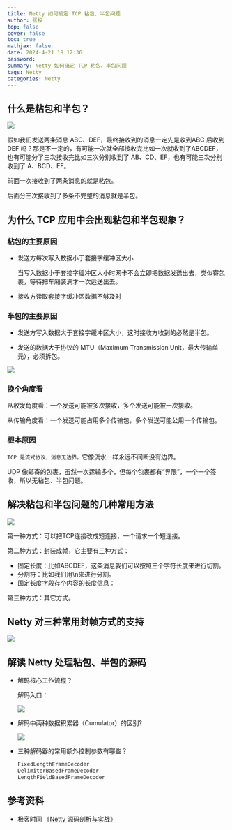 ```yaml
---
title: Netty 如何搞定 TCP 粘包、半包问题
author: 张权
top: false
cover: false
toc: true
mathjax: false
date: 2024-4-21 18:12:36
password:
summary: Netty 如何搞定 TCP 粘包、半包问题
tags: Netty
categories: Netty
---
```


## 什么是粘包和半包？

![](https://cdn.jsdelivr.net/gh/dendi875/images/PicGo/20240321172012.png)



假如我们发送两条消息 ABC、DEF，最终接收到的消息一定先是收到ABC 后收到 DEF 吗？那是不一定的，有可能一次就全部接收完比如一次就收到了ABCDEF，也有可能分了三次接收完比如三次分别收到了 AB、CD、EF，也有可能三次分别收到了 A、BCD、EF。

前面一次接收到了两条消息的就是粘包。

后面分三次接收到了多条不完整的消息就是半包。

## 为什么 TCP 应用中会出现粘包和半包现象？

### 粘包的主要原因

*   发送方每次写入数据小于套接字缓冲区大小

    当写入数据小于套接字缓冲区大小时网卡不会立即把数据发送出去，类似寄包裹，等待把车厢装满才一次运送出去。

*   接收方读取套接字缓冲区数据不够及时

### 半包的主要原因

*   发送方写入数据大于套接字缓冲区大小，这时接收方收到的必然是半包。

*   发送的数据大于协议的 MTU（Maximum Transmission Unit，最大传输单元），必须拆包。

![](https://cdn.jsdelivr.net/gh/dendi875/images/PicGo/20240321173456.png)

### 换个角度看

从收发角度看：一个发送可能被多次接收，多个发送可能被一次接收。

从传输角度看：一个发送可能占用多个传输包，多个发送可能公用一个传输包。

### 根本原因

`TCP 是流式协议，消息无边界。`它像流水一样永远不间断没有边界。

UDP 像邮寄的包裹，虽然一次运输多个，但每个包裹都有“界限”，一个一个签收，所以无粘包、半包问题。

## 解决粘包和半包问题的几种常用方法

![](https://cdn.jsdelivr.net/gh/dendi875/images/PicGo/20240321174021.png)

第一种方式：可以把TCP连接改成短连接，一个请求一个短连接。

第二种方式：封装成帧，它主要有三种方式：

*   固定长度：比如ABCDEF，这条消息我们可以按照三个字符长度来进行切割。
*   分割符：比如我们用\n来进行分割。
*   固定长度字段存个内容的长度信息：

第三种方式：其它方式。

## Netty 对三种常用封帧方式的支持

![](https://cdn.jsdelivr.net/gh/dendi875/images/PicGo/20240321175046.png)

## 解读 Netty 处理粘包、半包的源码

*   解码核心工作流程？

    解码入口：

    ![](https://cdn.jsdelivr.net/gh/dendi875/images/PicGo/20240321180008.png)

*   解码中两种数据积累器（Cumulator）的区别?

    ![](https://cdn.jsdelivr.net/gh/dendi875/images/PicGo/20240321180351.png)

*   三种解码器的常用额外控制参数有哪些？

    ```java
    FixedLengthFrameDecoder
    DelimiterBasedFrameDecoder
    LengthFieldBasedFrameDecoder
    ```

## 参考资料

*   极客时间  [《Netty 源码剖析与实战》](https://time.geekbang.org/course/intro/100036701)